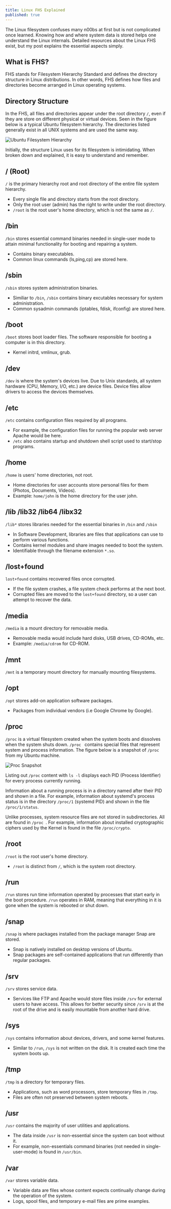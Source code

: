 ```yaml
---
title: Linux FHS Explained
published: true
---
```


The Linux filesystem confuses many n00bs at first but is not complicated once learned. Knowing how and where system data is stored helps one understand the Linux internals. Detailed resources about the Linux FHS exist, but my post explains the essential aspects simply.           

## What is FHS?
FHS stands for Filesystem Hierarchy Standard and defines the directory structure in Linux distributions. In other words, FHS defines how files and directories become arranged in Linux operating systems. 


## Directory Structure
In the FHS, all files and directories appear under the root directory ```/```, even if they are store on different physical or virtual devices. Seen in the figure below is a typical Ubuntu filesystem hierarchy. The directories listed generally exist in all UNIX systems and are used the same way. 

![Ubuntu Filesystem Hierarchy](photos/FHS/FHS-root.png)

Initially, the structure Linux uses for its filesystem is intimidating. When broken down and explained, it is easy to understand and remember.

## / (Root)
``` / ``` is the primary hierarchy root and root directory of the entire file system hierarchy. 

- Every single file and directory starts from the root directory. 
- Only the root user (admin) has the right to write under the root directory.
- ``` /root ``` is the root user's home directory, which is not the same as ``` / ```.

## /bin 
``` /bin ``` stores essential command binaries needed in single-user mode to attain minimal functionality for booting and repairing a system. 
- Contains binary executables.
- Common linux commands (ls,ping,cp) are stored here.

## /sbin
``` /sbin ``` stores system administration binaries.
- Similiar to ``` /bin ```, ``` /sbin ``` contains binary excutables necessary for system administration. 
- Common sysadmin commands (iptables, fdisk, ifconfig) are stored here.

## /boot
``` /boot ``` stores boot loader files. The software responsible for booting a computer is in this directory.
- Kernel initrd, vmlinux, grub. 

## /dev
``` /dev ``` is where the system's devices live. Due to Unix standards, all system hardware (CPU, Memory, I/O, etc.) are device files. Device files allow drivers to access the devices themselves.  

## /etc
``` /etc ``` contains configuration files required by all programs.
- For example, the configuration files for running the popular web server Apache would be here.
- ``` /etc ``` also contains startup and shutdown shell script used to start/stop programs. 

## /home
``` /home ``` is users' home directories, not root. 
- Home directories for user accounts store personal files for them (Photos, Documents, Videos).
- Example: ``` home/john ``` is the home directory for the user john.

## /lib /lib32 /lib64 /libx32
``` /lib* ``` stores libraries needed for the essential binaries in ``` /bin ``` and ``` /sbin ```
- In Software Development, libraries are files that applications can use to perform various functions.  
- Contains kernel modules and share images needed to boot the system.
- Identifiable through the filename extension ``` *.so ```.

## /lost+found
``` lost+found ``` contains recovered files once corrupted. 
- If the file system crashes, a file system check performs at the next boot. 
- Corrupted files are moved to the ``` lost+found ``` directory, so a user can attempt to recover the data.  

## /media
``` /media ``` is a mount directory for removable media.
- Removable media would include hard disks, USB drives, CD-ROMs, etc.
- Example: ``` /media/cdrom ``` for CD-ROM.

## /mnt 
``` /mnt ``` is a temporary mount directory for manually mounting filesystems.

## /opt
``` /opt ``` stores add-on application software packages.
- Packages from individual vendors (i.e Google Chrome by Google).

## /proc
``` /proc ``` is a virtual filesystem created when the system boots and dissolves when the system shuts down. ```/proc ``` contains special files that represent system and process information. The figure below is a snapshot of ``` /proc ``` from my Ubuntu machine.

![Proc Snapshot](photos/FHS/FHS-proc.png)

Listing out ``` /proc ``` content with ``` ls -l ``` displays each PID (Process Identifier) for every process currently running. 

Information about a running process is in a directory named after their PID and shown in a file. For example, information about systemd's process status is in the directory ``` /proc/1 ``` (systemd PID) and shown in the file ``` /proc/1/status ```.

Unlike processes, system resource files are not stored in subdirectories. All are found in ```/proc ```. For example, information about installed cryptographic ciphers used by the Kernel is found in the file ``` /proc/crypto ```. 

## /root
``` /root ``` is the root user's home directory. 
- ``` /root ``` is distinct from ``` / ```, which is the system root directory.

## /run
``` /run ``` stores run time information operated by processes that start early in the boot procedure. ``` /run ``` operates in RAM, meaning that everything in it is gone when the system is rebooted or shut down.

## /snap
``` /snap ``` is where packages installed from the package manager Snap are stored.
- Snap is natively installed on desktop versions of Ubuntu.
- Snap packages are self-contained applications that run differently than regular packages. 

## /srv
``` /srv ``` stores service data.
- Services like FTP and Apache would store files inside ``` /srv ``` for external users to have access. This allows for better security since ``` /srv ``` is at the root of the drive and is easily mountable from another hard drive.  

## /sys
``` /sys ``` contains information about devices, drivers, and some kernel features. 
- Similar to ``` /run ```, ``` /sys ``` is not written on the disk. It is created each time the system boots up. 

## /tmp
``` /tmp ``` is a directory for temporary files.
- Applications, such as word processors, store temporary files in ``` /tmp ```. 
- Files are often not preserved between system reboots. 

## /usr
 ``` /usr ``` contains the majority of user utilities and applications. 
- The data inside ``` /usr ``` is non-essential since the system can boot without it. 
- For example,  non-essentials command binaries (not needed in single-user-mode) is found in ``` /usr/bin ```.

## /var
``` /var ``` stores variable data.
- Variable data are files whose content expects continually change during the operation of the system.  
- Logs, spool files, and temporary e-mail files are prime examples. 